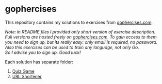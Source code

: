 # gophercises

This repository contains my solutions to exercises from [gophercises.com](https://gophercises.com/).

_Note: in README files I provided only short version of exercise description. Full versions are hosted
freely on [gophercises.com](https://gophercises.com/). To gain access to them you need to sign up,
but its really easy: only email is required, no password.  
Also this exercises can be used to train any language, not only Go.  
So I advise you to sign up. Good luck!_

Each solution has separate folder:
1. [Quiz Game](../../tree/master/01-quiz)
2. [URL Shortener](../../tree/master/02-urlshort)
